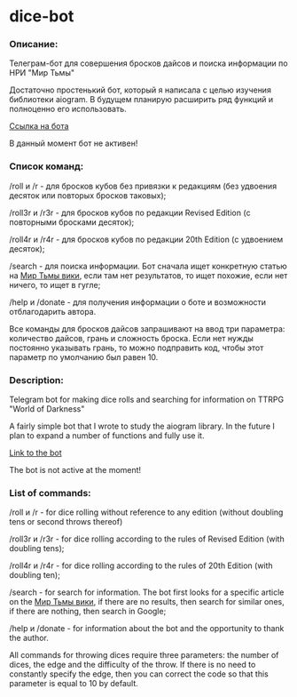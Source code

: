 # dice-bot

### Описание:

Телеграм-бот для совершения бросков дайсов и поиска информации по НРИ "Мир Тьмы"

Достаточно простенький бот, который я написала с целью изучения библиотеки aiogram. В будущем планирую расширить ряд функций и полноценно его использовать.

[Ссылка на бота](https://t.me/dicerpgbot)

В данный момент бот не активен!


### Список команд:

/roll и /r - для бросков кубов без привязки к редакциям (без удвоения десяток или повторых бросков таковых);

/roll3r и /r3r - для бросков кубов по редакции Revised Edition (с повторными бросками десяток);

/roll4r и /r4r - для бросков кубов по редакции 20th Edition (с удвоением десяток);

/search - для поиска информации. Бот сначала ищет конкретную статью на [Мир Тьмы вики](https://wod.fandom.com/ru/wiki/), если там нет результатов, то ищет похожие, если нет ничего, то ищет в гугле;

/help и /donate - для получения информации о боте и возможности отблагодарить автора.

Все команды для бросков дайсов запрашивают на ввод три параметра: количество дайсов, грань и сложность броска. Если нет нужды постоянно указывать грань, то можно подправить код, чтобы этот параметр по умолчанию был равен 10.




### Description:

Telegram bot for making dice rolls and searching for information on TTRPG "World of Darkness"

A fairly simple bot that I wrote to study the aiogram library. In the future I plan to expand a number of functions and fully use it.

[Link to the bot](https://t.me/dicerpgbot)

The bot is not active at the moment!


### List of commands:

/roll и /r - for dice rolling without reference to any edition (without doubling tens or second throws thereof)

/roll3r и /r3r - for dice rolling according to the rules of Revised Edition (with doubling tens);

/roll4r и /r4r - for dice rolling according to the rules of 20th Edition (with doubling ten);

/search - for search for information. The bot first looks for a specific article on the [Мир Тьмы вики](https://wod.fandom.com/ru/wiki/), if there are no results, then search for similar ones, if there are nothing, then search in Google;

/help и /donate - for information about the bot and the opportunity to thank the author.

All commands for throwing dices require three parameters: the number of dices, the edge and the difficulty of the throw. If there is no need to constantly specify the edge, then you can correct the code so that this parameter is equal to 10 by default.
